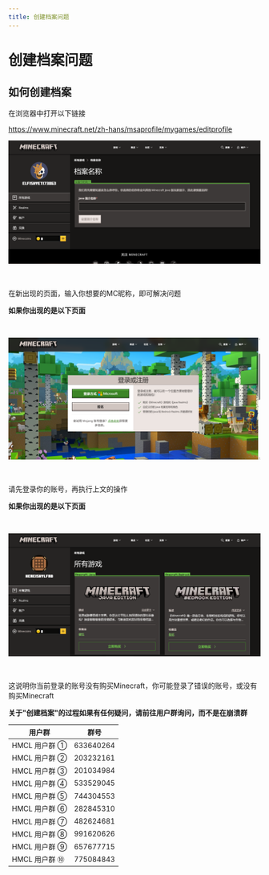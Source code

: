 ```yaml
---
title: 创建档案问题
---
```


# 创建档案问题

## 如何创建档案

在浏览器中打开以下链接

https://www.minecraft.net/zh-hans/msaprofile/mygames/editprofile

![示例](profile/1.png)

<br>

在新出现的页面，输入你想要的MC昵称，即可解决问题

**如果你出现的是以下页面**

<br>

![示例](profile/2.png)

<br>

请先登录你的账号，再执行上文的操作

**如果你出现的是以下页面**

<br>

![示例](profile/3.png)

<br>

这说明你当前登录的账号没有购买Minecraft，你可能登录了错误的账号，或没有购买Minecraft

**关于"创建档案"的过程如果有任何疑问，请前往用户群询问，而不是在崩溃群**

| 用户群       | 群号       |
| ------------ | ---------- |
| HMCL 用户群 ① | 633640264  |
| HMCL 用户群 ② | 203232161  |
| HMCL 用户群 ③ | 201034984  |
| HMCL 用户群 ④ | 533529045  |
| HMCL 用户群 ⑤ | 744304553  |
| HMCL 用户群 ⑥ | 282845310  |
| HMCL 用户群 ⑦ | 482624681  |
| HMCL 用户群 ⑧ | 991620626  |
| HMCL 用户群 ⑨ | 657677715  |
| HMCL 用户群 ⑩ | 775084843  |